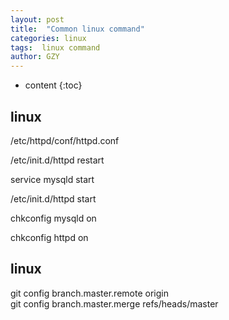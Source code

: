 ```yaml
---
layout: post
title:  "Common linux command"
categories: linux
tags:  linux command
author: GZY
---
```


* content
{:toc}

## linux

/etc/httpd/conf/httpd.conf

/etc/init.d/httpd restart

service mysqld start

/etc/init.d/httpd start

chkconfig mysqld on

chkconfig httpd on

## linux

git config branch.master.remote origin  
git config branch.master.merge refs/heads/master